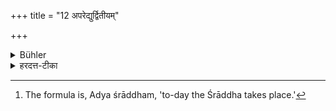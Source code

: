 +++
title = "12 अपरेद्युर्द्वितीयम्"

+++

<details><summary>Bühler</summary>

12. On the following day the second invitation takes place. [^6] 


[^6]:  The formula is, Adya śrāddham, 'to-day the Śrāddha takes place.'
</details>

<details><summary>हरदत्त-टीका</summary>

## सूत्रम्
अपरेद्युर्द्वितीयम् ॥ १२ ॥  
### टिप्पनी
अपरेद्युः श्राद्धदिने द्वितीयं निवेदनं कर्तव्यमद्य श्राद्धमिति ॥ १२ ॥
</details>
